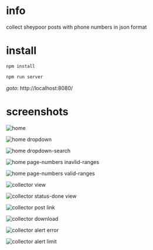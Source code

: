 # info

collect sheypoor posts with phone numbers in json format

# install

```bash
npm install

npm run server
```

_goto_: http://localhost:8080/

# screenshots

![home](https://github.com/devshashtag/sheypoor-post-collector-nodejs/blob/main/screenshot/home.png)

![home dropdown](https://github.com/devshashtag/sheypoor-post-collector-nodejs/blob/main/screenshot/home-dropdown.png?raw=true)

![home dropdown-search](https://github.com/devshashtag/sheypoor-post-collector-nodejs/blob/main/screenshot/home-dropdown-search.png?raw=true)

![home page-numbers inavlid-ranges](https://github.com/devshashtag/sheypoor-post-collector-nodejs/blob/main/screenshot/home-page-numbers-inavlid-ranges.png?raw=true)

![home page-numbers valid-ranges](https://github.com/devshashtag/sheypoor-post-collector-nodejs/blob/main/screenshot/home-page-numbers-valid-ranges.png?raw=true)

![collector view](https://github.com/devshashtag/sheypoor-post-collector-nodejs/blob/main/screenshot/collector-view.png?raw=true)

![collector status-done view](https://github.com/devshashtag/sheypoor-post-collector-nodejs/blob/main/screenshot/collector-status-done-view.png?raw=true)

![collector post link](https://github.com/devshashtag/sheypoor-post-collector-nodejs/blob/main/screenshot/collector-post-link.png?raw=true)

![collector download](https://github.com/devshashtag/sheypoor-post-collector-nodejs/blob/main/screenshot/collector-download.png?raw=true)

![collector alert error](https://github.com/devshashtag/sheypoor-post-collector-nodejs/blob/main/screenshot/collector-alert-error.png?raw=true)

![collector alert limit](https://github.com/devshashtag/sheypoor-post-collector-nodejs/blob/main/screenshot/collector-alert-limit.png?raw=true)
